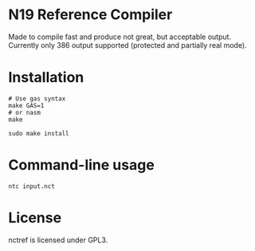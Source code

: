 # N19 Reference Compiler

Made to compile fast and produce not great, but acceptable output. Currently only 386 output supported (protected and partially real mode).

# Installation

    # Use gas syntax
    make GAS=1
    # or nasm
    make
    
    sudo make install

# Command-line usage

    ntc input.nct

# License

nctref is licensed under GPL3.